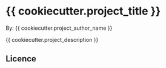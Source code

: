# {{ cookiecutter.project_title }}

By: {{ cookiecutter.project_author_name }}

{{ cookiecutter.project_description }}

## Licence